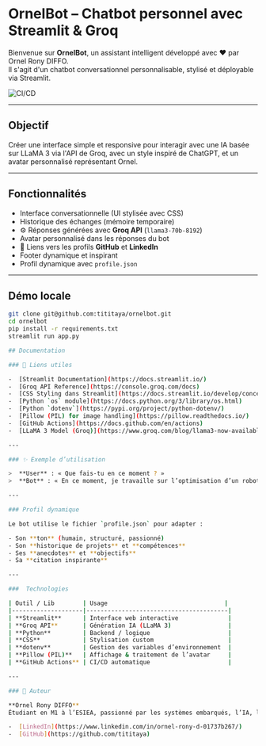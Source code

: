 #  OrnelBot – Chatbot personnel avec Streamlit & Groq

Bienvenue sur **OrnelBot**, un assistant intelligent développé avec ❤️ par Ornel Rony DIFFO.  
Il s'agit d'un chatbot conversationnel personnalisable, stylisé et déployable via Streamlit.

![CI/CD](https://github.com/tititaya/ornelbot/actions/workflows/python-app.yml/badge.svg)

---

## Objectif

Créer une interface simple et responsive pour interagir avec une IA basée sur LLaMA 3 via l'API de Groq, avec un style inspiré de ChatGPT, et un avatar personnalisé représentant Ornel.

---

##  Fonctionnalités

-  Interface conversationnelle (UI stylisée avec CSS)
-  Historique des échanges (mémoire temporaire)
- ⚙️ Réponses générées avec **Groq API** (`llama3-70b-8192`)
-  Avatar personnalisé dans les réponses du bot
- 🔗 Liens vers les profils **GitHub** et **LinkedIn**
-  Footer dynamique et inspirant
-  Profil dynamique avec `profile.json`

---

##  Démo locale

```bash
git clone git@github.com:tititaya/ornelbot.git
cd ornelbot
pip install -r requirements.txt
streamlit run app.py

## Documentation

### 🔗 Liens utiles

-  [Streamlit Documentation](https://docs.streamlit.io/)
-  [Groq API Reference](https://console.groq.com/docs)
-  [CSS Styling dans Streamlit](https://docs.streamlit.io/develop/concepts/layout-and-style/customizing)
-  [Python `os` module](https://docs.python.org/3/library/os.html)
-  [Python `dotenv`](https://pypi.org/project/python-dotenv/)
-  [Pillow (PIL) for image handling](https://pillow.readthedocs.io/)
-  [GitHub Actions](https://docs.github.com/en/actions)
-  [LLaMA 3 Model (Groq)](https://www.groq.com/blog/llama3-now-available-on-groqcloud)

---

### ✨ Exemple d’utilisation

>  **User** : « Que fais-tu en ce moment ? »  
>  **Bot** : « En ce moment, je travaille sur l’optimisation d’un robot suiveur de ligne basé sur STM32. »

---

### Profil dynamique

Le bot utilise le fichier `profile.json` pour adapter :

- Son **ton** (humain, structuré, passionné)
- Son **historique de projets** et **compétences**
- Ses **anecdotes** et **objectifs**
- Sa **citation inspirante**

---

###  Technologies

| Outil / Lib        | Usage                                 |
|--------------------|----------------------------------------|
| **Streamlit**      | Interface web interactive              |
| **Groq API**       | Génération IA (LLaMA 3)                |
| **Python**         | Backend / logique                      |
| **CSS**            | Stylisation custom                     |
| **dotenv**         | Gestion des variables d’environnement  |
| **Pillow (PIL)**   | Affichage & traitement de l’avatar     |
| **GitHub Actions** | CI/CD automatique                      |

---

### 👨 Auteur

**Ornel Rony DIFFO**  
Étudiant en M1 à l’ESIEA, passionné par les systèmes embarqués, l’IA, la data et la supervision.

-  [LinkedIn](https://www.linkedin.com/in/ornel-rony-d-01737b267/)
-  [GitHub](https://github.com/tititaya)
